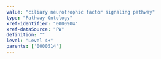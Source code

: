 ```yaml
---
value: "ciliary neurotrophic factor signaling pathway"
type: "Pathway Ontology"
xref-identifier: "0000904"
xref-dataSource: "PW"
definition: ""
level: "Level 4+"
parents: ['0000514']
---
```

